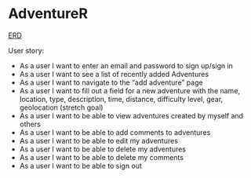 # AdventureR

[ERD](https://lucid.app/lucidchart/08acca7e-9950-47bf-9e88-8bfb1a24c20a/edit?invitationId=inv_44aaa089-44d6-45e9-b404-bec162681a68)

User story:
- As a user I want to enter an email and password to sign up/sign in
- As a user I want to see a list of recently added Adventures
- As a user I want to navigate to the “add adventure” page
- As a user I want to fill out a field for a new adventure with the name, location, type, description, time, distance, difficulty level, gear, geolocation (stretch goal)
- As a user I want to be able to view adventures created by myself and others
- As a user I want to be able to add comments to adventures
- As a user I want to be able to edit my adventures
- As a user I want to be able to delete my adventures
- As a user I want to be able to delete my comments
- As a user I want to be able to sign out